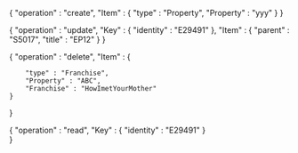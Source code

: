 {
	"operation" : "create",
	"Item" : {
		"type" : "Property",
		"Property" : "yyy"
	}
}

{
	"operation" : "update",
	"Key" : {
		"identity" : "E29491"
	},
	"Item" : {
		"parent" : "S5017",
		"title" : "EP12"
	}
}


{
	"operation" : "delete",
	"Item" : {

		"type" : "Franchise",
		"Property" : "ABC",
		"Franchise" : "HowImetYourMother"
	}
}

{
	"operation" : "read",
	"Key" : {
		"identity" : "E29491"
	}	
}